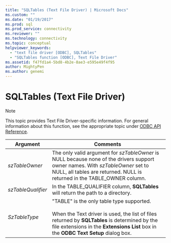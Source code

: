```yaml
---
title: "SQLTables (Text File Driver) | Microsoft Docs"
ms.custom: ""
ms.date: "01/19/2017"
ms.prod: sql
ms.prod_service: connectivity
ms.reviewer: ""
ms.technology: connectivity
ms.topic: conceptual
helpviewer_keywords: 
  - "text file driver [ODBC], SQLTables"
  - "SQLTables function [ODBC], Text File Driver"
ms.assetid: f47fd1a4-5bd8-4b2e-8ae3-e595e49f4f95
author: MightyPen
ms.author: genemi
---
```

# SQLTables (Text File Driver)
> [!NOTE]  
>  This topic provides Text File Driver-specific information. For general information about this function, see the appropriate topic under [ODBC API Reference](../../odbc/reference/syntax/odbc-api-reference.md).  
  
|Argument|Comments|  
|--------------|--------------|  
|*szTableOwner*|The only valid argument for *szTableOwner* is NULL because none of the drivers support owner names. With *szTableOwner* set to NULL, all tables are returned. NULL is returned in the TABLE_OWNER column.|  
|*szTableQualifier*|In the TABLE_QUALIFIER column, **SQLTables** will return the path to a directory.|  
|*SzTableType*|"TABLE" is the only table type supported.<br /><br /> When the Text driver is used, the list of files returned by **SQLTables** is determined by the file extensions in the **Extensions List** box in the **ODBC Text Setup** dialog box.|
